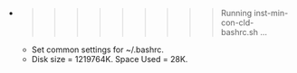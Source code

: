 * >>>>>>>>> Running inst-min-con-cld-bashrc.sh ...
  * Set common settings for ~/.bashrc.
  * Disk size = 1219764K. Space Used = 28K.
